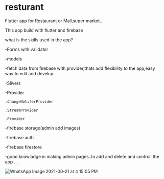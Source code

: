 # resturant

Flutter app for Restaurant or Mall,super market..



  This app build with flutter and firebase
  
  what is the skills used in the app?
  
  -Forms with validator
  
  -models
  
  -fetch data from firebase with provider,thats add flexibility to the app,easy way to edit and develop
  
  -Slivers
  
  -Provider
  
    .ChangeNotiferProvider
    
    .StreamProvider
    
    .Provider
  
  -firebase storage(admin add images)
  
  -firebase auth
  
  -firebase firestore
  
  -good knowladge in making admin pages..to add and delete and controll the app
  ...
  
  



![WhatsApp Image 2021-06-21 at 4 15 05 PM](https://user-images.githubusercontent.com/59667749/122904334-e8212080-d358-11eb-8c7d-f70720eb5631.jpeg)

